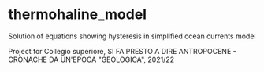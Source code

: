 # thermohaline_model
Solution of equations showing hysteresis in simplified ocean currents model

Project for Collegio superiore, SI FA PRESTO A DIRE ANTROPOCENE - CRONACHE DA UN'EPOCA "GEOLOGICA", 2021/22
